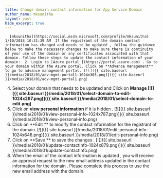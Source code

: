```yaml
---
title: Change domain contact information for App Service Domain
author_name: mksunitha
layout: post
hide_excerpt: true
---
```

      [mksunitha](https://social.msdn.microsoft.com/profile/mksunitha)  1/10/2018 10:31:39 AM  If the registrant of the domain contact information has changed and needs to be updated , follow the guidance below to make the necessary changes to make sure there is continuity of your use of the domain or any certificates associated with that domain. Follow these steps to update the contact information of your domain:  2. Login to [Azure portal ](https://portal.azure.com) . Go to your domain within the Azure portal. Click on **Advance management** to go to advance management portal. [![]({{ site.baseurl }}/media/2018/01/adv-mgmt-portal1-1024x303.png)]({{ site.baseurl }}/media/2018/01/adv-mgmt-portal1.png)
 4. Select your domain that needs to be updated and Click on **Manage [![]({{ site.baseurl }}/media/2018/01/select-domain-to-edit-1024x267.png)]({{ site.baseurl }}/media/2018/01/select-domain-to-edit.png)**
 6. Click on **view personal information** if it is hidden . [![]({{ site.baseurl }}/media/2018/01/view-personal-info-1024x787.png)]({{ site.baseurl }}/media/2018/01/view-personal-info.png)
 8. Click on **Edit ** to modify the contact information for the registrant of the domain. [![]({{ site.baseurl }}/media/2018/01/edit-personal-info-1024x648.png)]({{ site.baseurl }}/media/2018/01/edit-personal-info.png)
 10. Click on **Save ** to save the changes . [![]({{ site.baseurl }}/media/2018/01/update-contactinfo-1024x879.png)]({{ site.baseurl }}/media/2018/01/update-contactinfo.png)
 12. When the email of the contact information is updated , you will receive an approval request to the new email address updated in the contact information for the domain . Please complete this process to use the new email address with the domain.
       